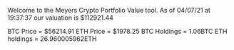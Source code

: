 Welcome to the Meyers Crypto Portfolio Value tool. 
As of 04/07/21 at 19:37:37 our valuation is $112921.44 

BTC Price = $56214.91
 ETH Price = $1978.25
BTC Holdings = 1.06BTC
 ETH holdings = 26.960005962ETH 
